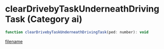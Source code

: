 # clearDrivebyTaskUnderneathDrivingTask (Category ai)

```js
function clearDrivebyTaskUnderneathDrivingTask(ped: number): void
```

[filename](clearDrivebyTaskUnderneathDrivingTask_m.md ':include')